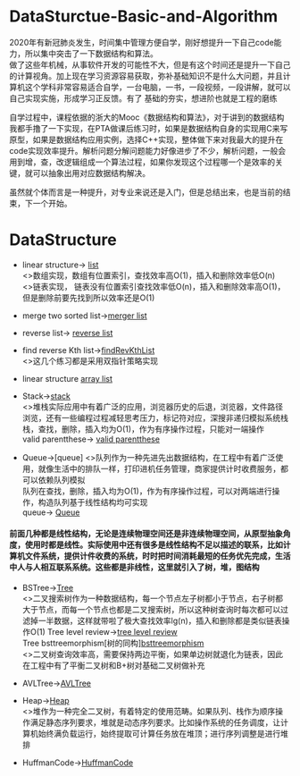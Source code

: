 # DataSturctue-Basic-and-Algorithm
2020年有新冠肺炎发生，时间集中管理方便自学，刚好想提升一下自己code能力，所以集中突击了一下数据结构和算法。<br>
做了这些年机械，从事软件开发的可能性不大，但是有这个时间还是提升一下自己的计算视角。加上现在学习资源容易获取，弥补基础知识不是什么大问题，并且计算机这个学科非常容易适合自学，一台电脑，一书，一段视频，一段讲解，就可以自己实现实施，形成学习正反馈。有了 基础的夯实，想进阶也就是工程的磨练<br>

自学过程中，课程依据的浙大的Mooc《数据结构和算法》，对于讲到的数据结构我都手撸了一下实现，在PTA做课后练习时，如果是数据结构自身的实现用C来写原型，如果是数据结构应用实例，选择C++实现，整体做下来对我最大的提升在code实现效率提升。解析问题分解问题能力好像进步了不少，解析问题，一般会用到增，查，改逻辑组成一个算法过程，如果你发现这个过程哪一个是效率的关键，就可以抽象出用对应数据结构解决。<br>

虽然就个体而言是一种提升，对专业来说还是入门，但是总结出来，也是当前的结束，下一个开始。

# DataStructure

- linear structure->
[list](https://github.com/zjb1001/DataSturctue-Basic-and-Algorithm-/commit/68d4d006350dd1f2c2dedac496bd91b5b6e42e8f)<br>
<>数组实现，数组有位置索引，查找效率高O(1)，插入和删除效率低O(n)<br>
<>链表实现， 链表没有位置索引查找效率低O(n)，插入和删除效率高O(1)，但是删除前要先找到所以效率还是O(1)
- merge two sorted list->[merger list](https://github.com/zjb1001/DataSturctue-Basic-and-Algorithm-/blob/master/f2_megerlist.c)
- reverse list->
[reverse list](https://github.com/zjb1001/DataSturctue-Basic-and-Algorithm-/blob/master/reverseLinkedList.c)
- find reverse Kth list->[findRevKthList](https://github.com/zjb1001/DataSturctue-Basic-and-Algorithm-/blob/master/findListRevKth.c)<br>
<>这几个练习都是采用双指针策略实现<br>

- linear structure<array list>
  [array list](https://github.com/zjb1001/DataSturctue-Basic-and-Algorithm-/blob/master/arraylist.h)
  
- Stack->[stack](https://github.com/zjb1001/DataSturctue-Basic-and-Algorithm-/blob/master/stack.h)<br>
  <>堆栈实际应用中有着广泛的应用，浏览器历史的后退，浏览器，文件路径浏览，还有一些编程过程减轻思考压力，标记符对应，深搜非递归模拟系统栈<br>
  栈，查找，删除，插入均为O(1)，作为有序操作过程，只能对一端操作<br>
  valid parentthese->
  [valid parentthese](https://github.com/zjb1001/DataSturctue-Basic-and-Algorithm-/blob/master/validParentheses.cpp)<br>
  
- Queue->[queue]
  <>队列作为一种先进先出数据结构，在工程中有着广泛使用，就像生活中的排队一样，打印进机任务管理，商家提供计时收费服务，都可以依赖队列模拟<br>
  队列在查找，删除，插入均为O(1)，作为有序操作过程，可以对两端进行操作，构造队列基于线性结构均可实现<br>
  queue->
  [Queue](https://github.com/zjb1001/DataSturctue-Basic-and-Algorithm-/blob/master/queue.c)<br>
#### 前面几种都是线性结构，无论是连续物理空间还是非连续物理空间，从原型抽象角度，使用时都是线性。实际使用中还有很多是线性结构不足以描述的联系，比如计算机文件系统，提供计件收费的系统，时时把时间消耗最短的任务优先完成，生活中人与人相互联系系统。这些都是非线性，这里就引入了树，堆，图结构

- BSTree->[Tree](https://github.com/zjb1001/DataSturctue-Basic-and-Algorithm-/blob/master/tree.c)<br>
  <>二叉搜索树作为一种数据结构，每一个节点左子树都小于节点，右子树都大于节点，而每一个节点也都是二叉搜索树，所以这种树查询时每次都可以过滤掉一半数据，这样就带啦了极大查找效率lg(n)，插入和删除都是类似链表操作O(1)
  Tree level review->[tree level review](https://github.com/zjb1001/DataSturctue-Basic-and-Algorithm-/blob/master/p7_treeLevelReview.c)<br>
  Tree bsttreemorphism[树的同构][bsttreemorphism](https://github.com/zjb1001/DataSturctue-Basic-and-Algorithm-/blob/master/p9_bsttreemorphism.c)<br>
  <>二叉树查询效率高，需要保持两边平衡，如果单边树就退化为链表，因此在工程中有了平衡二叉树和B+树对基础二叉树做补充<br>
- AVLTree->[AVLTree](https://github.com/zjb1001/DataSturctue-Basic-and-Algorithm-/blob/master/AVLTree/avltree.c)<br>

- Heap->[Heap](https://github.com/zjb1001/DataSturctue-Basic-and-Algorithm-/tree/master/Heap)<br>
  <>堆作为一种完全二叉树，有着特定的使用范畴。如果队列、栈作为顺序操作满足静态序列要求，堆就是动态序列要求。比如操作系统的任务调度，让计算机始终满负载运行，始终提取可计算任务放在堆顶；进行序列调整是进行堆排
- HuffmanCode->[HuffmanCode](https://github.com/zjb1001/DataSturctue-Basic-and-Algorithm-/blob/master/p14_HuffmanCode.c)<br>
